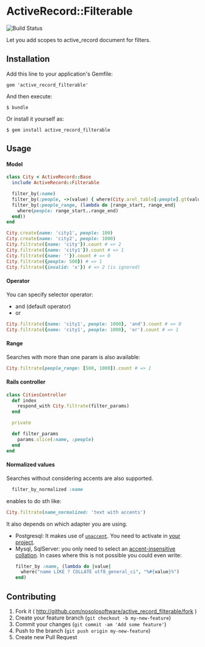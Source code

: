 # ActiveRecord::Filterable
![Build Status](https://travis-ci.org/nosolosoftware/active_record_filterable.svg?branch=master)

Let you add scopes to active_record document for filters.

## Installation

Add this line to your application's Gemfile:

    gem 'active_record_filterable'

And then execute:

    $ bundle

Or install it yourself as:

    $ gem install active_record_filterable

## Usage

#### Model

```ruby
class City < ActiveRecord::Base
  include ActiveRecord::Filterable

  filter_by(:name)
  filter_by(:people, ->(value) { where(City.arel_table[:people].gt(value)) })
  filter_by(:people_range, (lambda do |range_start, range_end|
    where(people: range_start..range_end)
  end))
end

City.create(name: 'city1', people: 100)
City.create(name: 'city2', people: 1000)
City.filtrate({name: 'city'}).count # => 2
City.filtrate({name: 'city1'}).count # => 1
City.filtrate({name: ''}).count # => 0
City.filtrate({people: 500}) # => 1
City.filtrate({invalid: 'x'}) # => 2 (is ignored)
```

#### Operator

You can specify selector operator:

* and (default operator)
* or

```ruby
City.filtrate({name: 'city1', people: 1000}, 'and').count # => 0
City.filtrate({name: 'city1', people: 1000}, 'or').count # => 1
```

#### Range

Searches with more than one param is also available:

```ruby
City.filtrate(people_range: [500, 1000]).count # => 1
```

#### Rails controller

```ruby
class CitiesController
  def index
    respond_with City.filtrate(filter_params)
  end

  private

  def filter_params
    params.slice(:name, :people)
  end
end
```

#### Normalized values

Searches without considering accents are also supported.

```ruby
  filter_by_normalized :name
```
enables to do sth like:

  ```ruby
  City.filtrate(name_normalized: 'text with accents')
  ```

It also depends on which adapter you are using.

* Postgresql: It makes use of [`unaccent`](https://www.postgresql.org/docs/9.1/static/unaccent.html). You need to activate in [your project](https://binarapps.com/blog/accent-insensitive-queries-in-rails-with-postgresql).
* Mysql, SqlServer: you only need to select an [accent-insensitive collation](https://binarapps.com/blog/accent-insensitive-queries-in-rails-with-postgresql). In cases where this is not possible you could even write:
    ```ruby
    filter_by :name, (lambda do |value|
      where("name LIKE ? COLLATE utf8_general_ci", "%#{value}%")
    end)
    ```

## Contributing

1. Fork it ( http://github.com/nosolosoftware/active_record_filterable/fork )
2. Create your feature branch (`git checkout -b my-new-feature`)
3. Commit your changes (`git commit -am 'Add some feature'`)
4. Push to the branch (`git push origin my-new-feature`)
5. Create new Pull Request
